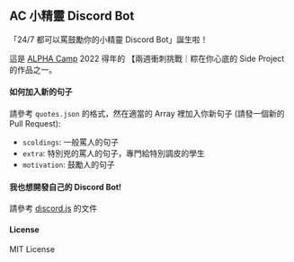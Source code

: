 ## AC 小精靈 Discord Bot

「24/7 都可以罵鼓勵你的小精靈 Discord Bot」誕生啦！

這是 [ALPHA Camp](https://tw.alphacamp.co) 2022 得年的 【兩週衝刺挑戰｜粽在你心底的 Side Project 的作品之一。


#### 如何加入新的句子

請參考 `quotes.json` 的格式，然在適當的 Array 裡加入你新句子 (請發一個新的 Pull Request):

- `scoldings`: 一般罵人的句子
- `extra`: 特別兇的罵人的句子，專門給特別調皮的學生
- `motivation`: 鼓勵人的句子

#### 我也想開發自己的 Discord Bot!

請參考 [discord.js](https://discordjs.guide/) 的文件


#### License

MIT License
